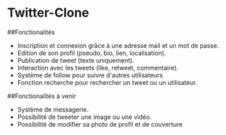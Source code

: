 # Twitter-Clone

##Fonctionalités

- Inscription et connexion grâce à une adresse mail et un mot de passe.
- Edition de son profil (pseudo, bio, lien, localisation).
- Publication de tweet (texte uniquement).
- Interaction avec les tweets (like, retweet, commentaire).
- Système de follow pour suivre d'autres utilisateurs
- Fonction recherche pour rechercher un tweet ou un utilisateur.

##Fonctionalités à venir

- Système de messagerie.
- Possibilité de tweeter une image ou une vidéo.
- Possibilité de modifier sa photo de profil et de couverture
